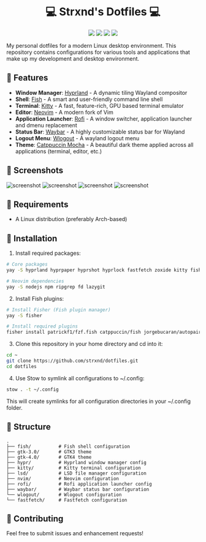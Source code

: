 <div align="center">
    <h1>💻 Strxnd's Dotfiles 💻</h1>
    <p align="center">
      <img src="https://img.shields.io/github/last-commit/strxnd/dotfiles?color=ff6c6c&style=flat-square" />
      <img src="https://img.shields.io/github/stars/strxnd/dotfiles?color=ffd700&style=flat-square" />
      <img src="https://img.shields.io/github/forks/strxnd/dotfiles?color=5fd068&style=flat-square" />
      <img src="https://img.shields.io/github/repo-size/strxnd/dotfiles?color=6c9eff&style=flat-square" />
    </p>
</div>

My personal dotfiles for a modern Linux desktop environment. This repository contains configurations for various tools and applications that make up my development and desktop environment.

##  Features

- **Window Manager**: [Hyprland](https://hyprland.org/) - A dynamic tiling Wayland compositor
- **Shell**: [Fish](https://fishshell.com/) - A smart and user-friendly command line shell
- **Terminal**: [Kitty](https://sw.kovidgoyal.net/kitty/) - A fast, feature-rich, GPU based terminal emulator
- **Editor**: [Neovim](https://neovim.io/) - A modern fork of Vim
- **Application Launcher**: [Rofi](https://github.com/davatorium/rofi) - A window switcher, application launcher and dmenu replacement
- **Status Bar**: [Waybar](https://github.com/Alexays/Waybar) - A highly customizable status bar for Wayland
- **Logout Menu**: [Wlogout](https://github.com/ArtsyMacaw/wlogout) - A wayland logout menu
- **Theme**: [Catppuccin Mocha](https://github.com/catppuccin/catppuccin) - A beautiful dark theme applied across all applications (terminal, editor, etc.)

## 󰹑 Screenshots

![screenshot](screenshots/1.png)
![screenshot](screenshots/2.png)
![screenshot](screenshots/3.png)
![screenshot](screenshots/4.png)

##  Requirements

- A Linux distribution (preferably Arch-based)

## 󰏓 Installation

1. Install required packages:

```bash
# Core packages
yay -S hyprland hyprpaper hyprshot hyprlock fastfetch zoxide kitty fish rofi waybar wlogout lsd neovim stow nautilus nwg-look ttf-firacode-nerd ttf-space-mono-nerd gnu-free-fonts imagemagick starship

# Neovim dependencies
yay -S nodejs npm ripgrep fd lazygit
```

2. Install Fish plugins:

```bash
# Install Fisher (Fish plugin manager)
yay -S fisher

# Install required plugins
fisher install patrickf1/fzf.fish catppuccin/fish jorgebucaran/autopair.fish
```

3. Clone this repository in your home directory and cd into it:

```bash
cd ~
git clone https://github.com/strxnd/dotfiles.git
cd dotfiles
```

4. Use Stow to symlink all configurations to ~/.config:

```bash
stow . -t ~/.config
```

This will create symlinks for all configuration directories in your ~/.config folder.

## 📁 Structure

```
.
├── fish/          # Fish shell configuration
├── gtk-3.0/       # GTK3 theme
├── gtk-4.0/       # GTK4 theme
├── hypr/          # Hyprland window manager config
├── kitty/         # Kitty terminal configuration
├── lsd/           # LSD file manager configuration
├── nvim/          # Neovim configuration
├── rofi/          # Rofi application launcher config
├── waybar/        # Waybar status bar configuration
└── wlogout/       # Wlogout configuration
└── fastfetch/     # Fastfetch configuration
```

## 🤝 Contributing

Feel free to submit issues and enhancement requests!
